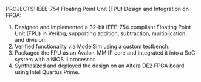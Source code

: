 PROJECTS: IEEE-754 Floating Point Unit (FPU) Design and Integration on FPGA: 
1) Designed and implemented a 32-bit IEEE-754 compliant Floating Point Unit (FPU) in Verilog, supporting addition, subtraction, multiplication, and division. 
2) Verified functionality via ModelSim using a custom testbench. 
3) Packaged the FPU as an Avalon-MM IP core and integrated it into a SoC system with a NIOS II processor. 
4) Synthesized and deployed the design on an Altera DE2 FPGA board using Intel Quartus Prime. 
